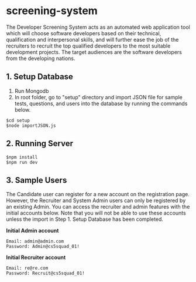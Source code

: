 # screening-system
The Developer Screening System acts as an automated web application tool which will choose software developers based on their technical, qualification and interpersonal skills, and will further ease the job of the recruiters to recruit the top qualified developers to the most suitable development projects. The target audiences are the software developers from the developing nations.


## 1. Setup Database
1. Run Mongodb
2. In root folder, go to "setup" directory and import JSON file for sample tests, questions, and users into the database by running the commands below.
```
$cd setup
$node importJSON.js
```

## 2. Running Server
```
$npm install
$npm run dev
```

## 3. Sample Users
The Candidate user can register for a new account on the registration page. However, the Recruiter and System Admin users can only be registered by an existing Admin. You can access the recruiter and admin features with the initial accounts below. Note that you will not be able to use these accounts unless the import in Step 1. Setup Database has been completed.

**Initial Admin account**
```
Email: admin@admin.com
Password: Admin@cs5squad_01!
```
**Initial Recruiter account**

```
Email: re@re.com
Password: Recruit@cs5squad_01!
```
